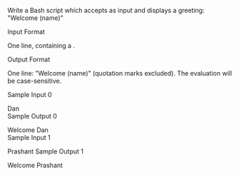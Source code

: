 Write a Bash script which accepts  as input and displays a greeting: "Welcome (name)"

Input Format

One line, containing a .

Output Format

One line: "Welcome (name)" (quotation marks excluded).
The evaluation will be case-sensitive.

Sample Input 0

Dan  
Sample Output 0

Welcome Dan  
Sample Input 1

Prashant
Sample Output 1

Welcome Prashant